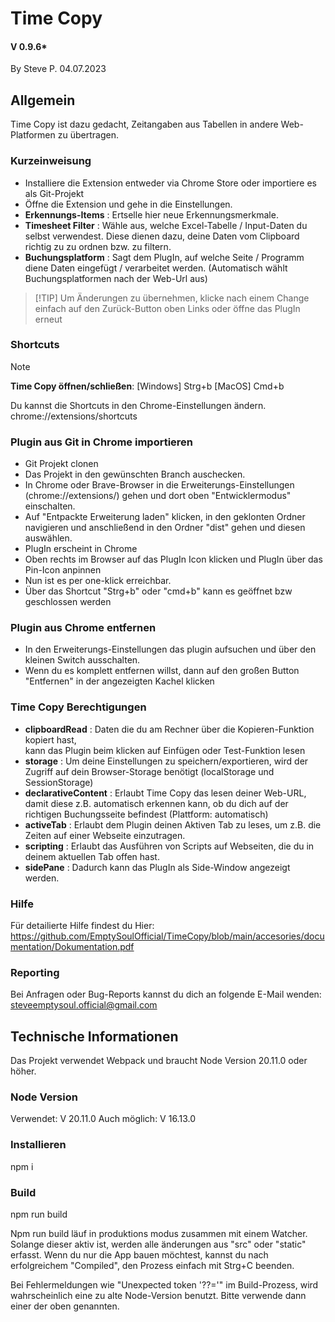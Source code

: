 # Time Copy
#### V 0.9.6*
By Steve P.
04.07.2023

## Allgemein
Time Copy ist dazu gedacht, Zeitangaben aus Tabellen in andere Web-Platformen zu übertragen.

### Kurzeinweisung
- Installiere die Extension entweder via Chrome Store oder importiere es als Git-Projekt
- Öffne die Extension und gehe in die Einstellungen.
- **Erkennungs-Items** : Ertselle hier neue Erkennungsmerkmale.
- **Timesheet Filter** : Wähle aus, welche Excel-Tabelle / Input-Daten du selbst verwendest.
Diese dienen dazu, deine Daten vom Clipboard richtig zu zu ordnen bzw. zu filtern.
- **Buchungsplatform** : Sagt dem PlugIn, auf welche Seite / Programm diene Daten eingefügt / verarbeitet werden.
(Automatisch wählt Buchungsplatformen nach der Web-Url aus)

> [!TIP] Um Änderungen zu übernehmen, klicke nach einem Change einfach auf den Zurück-Button oben Links oder öffne das PlugIn erneut

### Shortcuts
> [!NOTE]
> **Time Copy öffnen/schließen**: [Windows] Strg+b [MacOS] Cmd+b

Du kannst die Shortcuts in den Chrome-Einstellungen ändern.
chrome://extensions/shortcuts

### Plugin aus Git in Chrome importieren
- Git Projekt clonen
- Das Projekt in den gewünschten Branch auschecken.
- In Chrome oder Brave-Browser in die Erweiterungs-Einstellungen (chrome://extensions/) gehen und dort
  oben "Entwicklermodus" einschalten.
- Auf "Entpackte Erweiterung laden" klicken, in den geklonten Ordner navigieren und anschließend
  in den Ordner "dist" gehen und diesen auswählen.
- PlugIn erscheint in Chrome
- Oben rechts im Browser auf das PlugIn Icon klicken und PlugIn über das Pin-Icon anpinnen
- Nun ist es per one-klick erreichbar.
- Über das Shortcut "Strg+b" oder "cmd+b" kann es geöffnet bzw geschlossen werden

### Plugin aus Chrome entfernen
- In den Erweiterungs-Einstellungen das plugin aufsuchen und über den kleinen Switch ausschalten.
- Wenn du es komplett entfernen willst, dann auf den großen Button "Entfernen" in der 
  angezeigten Kachel klicken

### Time Copy Berechtigungen
- <b>clipboardRead</b> : Daten die du am Rechner über die Kopieren-Funktion kopiert hast,  
                  kann das Plugin beim klicken auf Einfügen oder Test-Funktion lesen
- <b>storage</b> : Um deine Einstellungen zu speichern/exportieren, 
            wird der Zugriff auf dein Browser-Storage benötigt (localStorage und SessionStorage)
- <b>declarativeContent</b> : Erlaubt Time Copy das lesen deiner Web-URL, 
                       damit diese z.B. automatisch erkennen kann, ob du dich auf der richtigen Buchungsseite befindest (Plattform: automatisch) 
- <b>activeTab</b> : Erlaubt dem Plugin deinen Aktiven Tab zu leses, um z.B. die Zeiten auf einer Webseite einzutragen.
- <b>scripting</b> : Erlaubt das Ausführen von Scripts auf Webseiten, die du in deinem aktuellen Tab offen hast.
- <b>sidePane</b> : Dadurch kann das PlugIn als Side-Window angezeigt werden.

### Hilfe
Für detailierte Hilfe findest du Hier:
https://github.com/EmptySoulOfficial/TimeCopy/blob/main/accesories/documentation/Dokumentation.pdf

### Reporting
Bei Anfragen oder Bug-Reports kannst du dich an folgende E-Mail wenden:
steveemptysoul.official@gmail.com

## Technische Informationen
Das Projekt verwendet Webpack und braucht Node Version 20.11.0 oder höher.

### Node Version
Verwendet: V 20.11.0
Auch möglich: V 16.13.0

### Installieren
npm i

### Build
npm run build

Npm run build läuf in produktions modus zusammen mit einem Watcher. 
Solange dieser aktiv ist, werden alle änderungen aus "src" oder "static" erfasst.
Wenn du nur die App bauen möchtest, kannst du nach erfolgreichem "Compiled", den Prozess einfach mit Strg+C beenden.

Bei Fehlermeldungen wie "Unexpected token '??='" im Build-Prozess, wird wahrscheinlich eine zu alte Node-Version benutzt.
Bitte verwende dann einer der oben genannten.